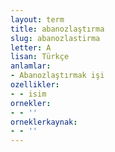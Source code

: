 ```yaml
---
layout: term
title: abanozlaştırma
slug: abanozlastirma
letter: A
lisan: Türkçe
anlamlar:
- Abanozlaştırmak işi
ozellikler:
- - isim
ornekler:
- - ''
orneklerkaynak:
- - ''
---
```

